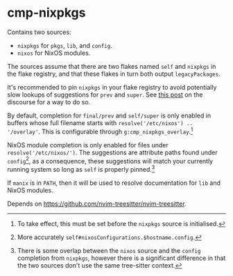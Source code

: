 # cmp-nixpkgs
Contains two sources:
* `nixpkgs` for `pkgs`, `lib`, and `config`.
* `nixos` for NixOS modules.

The sources assume that there are two flakes named `self` and `nixpkgs` in the flake registry, and that these flakes in turn both output `legacyPackages`.

It's recommended to pin `nixpkgs` in your flake registry to avoid potentially slow lookups of suggestions for `prev` and `super`.
See [this post](https://discourse.nixos.org/t/my-painpoints-with-flakes/9750/14) on the discourse for a way to do so.

By default, completion for `final/prev` and `self/super` is only enabled in buffers whose full filename starts with `resolve('/etc/nixos') .. '/overlay'`.
This is configurable through `g:cmp_nixpkgs_overlay`.[^overlay]

NixOS module completion is only enabled for files under `resolve('/etc/nixos/')`.
The suggestions are attribute paths found under `config`[^1], as a consequence, these suggestions will match your currently running system so long as `self` is properly pinned.[^howisthisdifferentfromnixpkgsconfig]

If `manix` is in `PATH`, then it will be used to resolve documentation for `lib` and NixOS modules.

Depends on https://github.com/nvim-treesitter/nvim-treesitter.

[^1]: More accurately `self#nixosConfigurations.$hostname.config`.
[^overlay]: To take effect, this must be set before the `nixpkgs` source is initialised.
[^howisthisdifferentfromnixpkgsconfig]: There is some overlap between the `nixos` source and the `config` completion from `nixpkgs`, however there is a significant difference in that the two sources don't use the same tree-sitter context.
